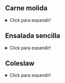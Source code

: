 ## Carne molida
<details>
  <summary>Click para expandir!</summary>
  
  ### Ingredientes
  ### Procedimiento
  ### Notas
</details>

## Ensalada sencilla
<details>
  <summary>Click para expandir!</summary>
  
  ### Ingredientes
    
  - Lechuga
  - Zanahoria
  - Tomate
  - Aceite de oliva
  - Limón
  - Condimentos
    - Sal
    - Pimienta
  - Para limpiar la lechuga
    - Vinagre
    - Bicarbonato de sodio
  
  ### Procedimiento
  
  1. Rompe la lechuga con tus manos en bite-sized pieces
  2. Coloca toda la lechuga en un bowl y agrega un chorro de vinagre, una cucharadita de bicarbonato de sodio y suficiente agua para que toda esté cubierta. Dejala un ratito remojando ahí para limpiarla
  3. Pela y raya la zanahoria
  4. Corta el tomate en pedazos del tamaño de tu preferencia 
  5. Cuela y seca toda la lechuga, una vez que esté seca agregala en un bowl (puedes lavar y secar el que usaste para limpiar la lechuga) con la zanahoria y el tomate
  6. Agrega sal, pimienta, un chorro del aceite y un chorro de limón. Mezcla todo y listo
  
  ### Notas
  
  - Hay mucho espacio para probar aquí. Podrías incluso hacerla sin tomate y para mi sigue quedando chevere, también podrías agregarle más cosas como aguacate, almendras fileteadas, anchoas picadas, etc.
  - Esta receta no tiene cantidad ya que dependen mucho de ti, pero te aconsejo que la zanahoria y la lechuga estén en cantidades similares. Igual tampoco hay drama si no es así, como dije antes hay mucho espacio para probar y lo importantes es que te guste el resultado. 
  
</details>

## Coleslaw
<details>
  <summary> Click para expandir!</summary>
  
  ### Ingredientes
  ### Procedimiento
  ### Notas
</details>

